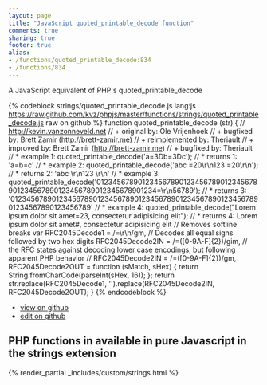 ```yaml
---
layout: page
title: "JavaScript quoted_printable_decode function"
comments: true
sharing: true
footer: true
alias:
- /functions/quoted_printable_decode:834
- /functions/834
---
```

<!-- Generated by Rakefile:build -->
A JavaScript equivalent of PHP's quoted_printable_decode

{% codeblock strings/quoted_printable_decode.js lang:js https://raw.github.com/kvz/phpjs/master/functions/strings/quoted_printable_decode.js raw on github %}
function quoted_printable_decode (str) {
    // http://kevin.vanzonneveld.net
    // +   original by: Ole Vrijenhoek
    // +   bugfixed by: Brett Zamir (http://brett-zamir.me)
    // +   reimplemented by: Theriault
    // +   improved by: Brett Zamir (http://brett-zamir.me)
    // +   bugfixed by: Theriault
    // *     example 1: quoted_printable_decode('a=3Db=3Dc');
    // *     returns 1: 'a=b=c'
    // *     example 2: quoted_printable_decode('abc  =20\r\n123  =20\r\n');
    // *     returns 2: 'abc   \r\n123   \r\n'
    // *     example 3: quoted_printable_decode('012345678901234567890123456789012345678901234567890123456789012345678901234=\r\n56789');
    // *     returns 3: '01234567890123456789012345678901234567890123456789012345678901234567890123456789'
    // *    example 4: quoted_printable_decode("Lorem ipsum dolor sit amet=23, consectetur adipisicing elit");
    // *    returns 4: Lorem ipsum dolor sit amet#, consectetur adipisicing elit
    // Removes softline breaks
    var RFC2045Decode1 = /=\r\n/gm,
        // Decodes all equal signs followed by two hex digits
        RFC2045Decode2IN = /=([0-9A-F]{2})/gim,
        // the RFC states against decoding lower case encodings, but following apparent PHP behavior
        // RFC2045Decode2IN = /=([0-9A-F]{2})/gm,
        RFC2045Decode2OUT = function (sMatch, sHex) {
            return String.fromCharCode(parseInt(sHex, 16));
        };
    return str.replace(RFC2045Decode1, '').replace(RFC2045Decode2IN, RFC2045Decode2OUT);
}
{% endcodeblock %}

 - [view on github](https://github.com/kvz/phpjs/blob/master/functions/strings/quoted_printable_decode.js)
 - [edit on github](https://github.com/kvz/phpjs/edit/master/functions/strings/quoted_printable_decode.js)

## PHP functions in available in pure Javascript in the strings extension
{% render_partial _includes/custom/strings.html %}

